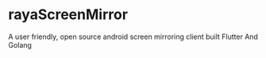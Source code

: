 # rayaScreenMirror
A user friendly, open source android screen mirroring client built Flutter And Golang
